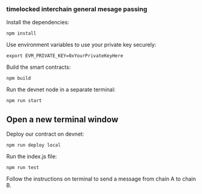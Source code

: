 ### timelocked interchain general mesage passing

Install the dependencies:
```
npm install
```

Use environment variables to use your private key securely:
```
export EVM_PRIVATE_KEY=0xYourPrivateKeyHere
```

Build the smart contracts:
```
npm build
```

Run the devnet node in a separate terminal:
```
npm run start
```
## Open a new terminal window

Deploy our contract on devnet:
```
npm run deploy local
```

Run the index.js file:
```
npm run test
```

Follow the instructions on terminal to send a message from chain A to chain B.